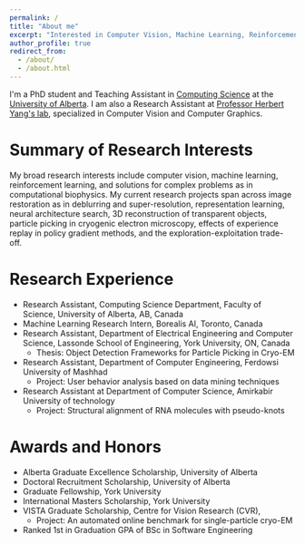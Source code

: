 ```yaml
---
permalink: /
title: "About me"
excerpt: "Interested in Computer Vision, Machine Learning, Reinforcement Learning and their applications to solve problems. He/Him"
author_profile: true
redirect_from: 
  - /about/
  - /about.html
---
```


I'm a PhD student and Teaching Assistant in [Computing Science](https://www.ualberta.ca/computing-science/index.html) at the [University of Alberta](https://www.ualberta.ca/index.html). I am also a Research Assistant at [Professor Herbert Yang's lab](https://webdocs.cs.ualberta.ca/~yang/), specialized in Computer Vision and Computer Graphics.

Summary of Research Interests
======

My broad research interests include computer vision, machine learning, reinforcement learning, and solutions for complex problems as in computational biophysics. My current research projects span across image restoration as in deblurring and super-resolution, representation learning, neural architecture search, 3D reconstruction of transparent objects, particle picking in cryogenic electron microscopy, effects of experience replay in policy gradient methods, and the exploration-exploitation trade-off.

Research Experience
======
- Research Assistant, Computing Science Department, Faculty of Science, University of Alberta, AB, Canada
- Machine Learning Research Intern, Borealis AI, Toronto, Canada
- Research Assistant, Department of Electrical Engineering and Computer Science, Lassonde School of Engineering, York University, ON, Canada
	- Thesis: Object Detection Frameworks for Particle Picking in Cryo-EM
- Research Assistant, Department of Computer Engineering, Ferdowsi University of Mashhad
	- Project: User behavior analysis based on data mining techniques
- Research Assistant at Department of Computer Science, Amirkabir University of technology
	- Project: Structural alignment of RNA molecules with pseudo-knots

Awards and Honors
======
- Alberta Graduate Excellence Scholarship, University of Alberta
- Doctoral Recruitment Scholarship, University of Alberta 
- Graduate Fellowship, York University 
- International Masters Scholarship, York University 
- VISTA Graduate Scholarship, Centre for Vision Research (CVR),
	- Project: An automated online benchmark for single-particle cryo-EM
- Ranked 1st in Graduation GPA of BSc in Software Engineering
